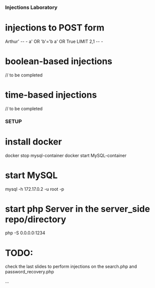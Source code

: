 ### Injections Laboratory

# injections to POST form
Arthur' -- -
a' OR 'b'='b
a' OR True LIMIT 2,1 -- - 

# boolean-based injections
// to be completed

# time-based injections
// to be completed

### SETUP
# install docker
docker stop mysql-container
docker start MySQL-container

# start MySQL
mysql -h 172.17.0.2 -u root -p

# start php Server in the server_side repo/directory
php -S 0.0.0.0:1234

# TODO:
check the last slides to perform injections on the search.php and password_recovery.php

...
